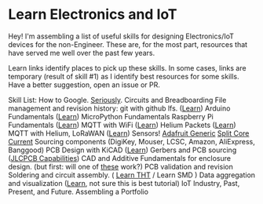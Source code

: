 # Learn Electronics and IoT

Hey! I'm assembling a list of useful skills for designing Electronics/IoT devices for the non-Engineer. These are, for the most part, resources that have served me well over the past few years. 

Learn links identify places to pick up these skills. In some cases, links are temporary (result of skill #1) as I identify best resources for some skills. Have a better suggestion, open an issue or PR. 

Skill List:
How to Google. [Seriously](https://www.pcmag.com/how-to/23-google-search-tips-youll-want-to-learn).
Circuits and Breadboarding
File management and revision history: git with github lfs. ([Learn](https://dangitgit.com/en))
Arduino Fundamentals ([Learn](https://github.com/makerspacect/arduino_intro))
MicroPython Fundamentals
Raspberry Pi Fundamentals ([Learn](https://github.com/makerspacect/raspberry_pi_intro))
MQTT with WiFi ([Learn](https://codetober.com/temperature-and-humidity-with-esp32/))
Helium Packets ([Learn](https://github.com/MakerspaceCT/ttgo_esp32_helium))
MQTT with Helium, LoRaWAN ([Learn](https://www.hackster.io/uFire/helium-water-quality-monitor-075e6d))
Sensors!
[Adafruit Generic](https://github.com/adafruit/Adafruit_Sensor)
[Split Core Current](https://github.com/maxux/current-arduino)
Sourcing components (DigiKey, Mouser, LCSC, Amazon, AliExpress, Banggood)
PCB Design with KiCAD ([Learn](https://wiki.ai03.com/books/pcb-design/chapter/pcb-designer-guide))
Gerbers and PCB sourcing ([JLCPCB Capabilities](https://jlcpcb.com/capabilities/Capabilities))
CAD and Additive Fundamentals for enclosure design. (but first: will one of [these](https://www.homedepot.com/p/Carlon-4-in-x-4-in-x-2-in-PVC-Junction-Box-Gray-E989NNJ-CAR/100404097) work?)
PCB validation and revision
Soldering and circuit assembly. ( [Learn THT](https://learn.adafruit.com/adafruit-guide-excellent-soldering) / Learn SMD )
Data aggregation and visualization ([Learn](https://support.machineq.com/s/article/MQTT-Tutorial), not sure this is best tutorial)
IoT Industry, Past, Present, and Future.
Assembling a Portfolio
